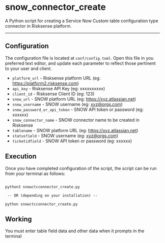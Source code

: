 # snow_connector_create
A Python script for creating a Service Now Custom table configuration type connector in Risksense platform.

----

## Configuration
The configuration file is located at `conf/config.toml`. Open this file
in you preferred text editor, and update each parameter to reflect those
pertinent to your user and client.

 * `platform_url` - Risksense platform URL (eg: https://platform2.risksense.com)
 * `api_key` - Risksense API Key (eg: xxxxxxxxxx)
 * `client_id` - Risksense Client ID (eg: 123)
 * `snow_url` - SNOW platform URL (eg: https://xyz.atlassian.net)
 * `snow_username` - SNOW username (eg: xyz@orgs.com)
 * `snow_password_or_api_token` - SNOW API token or password (eg: xxxxxx)
 * `snow_connector_name` - SNOW connector name to be created in Risksense
 * `tablename` - SNOW platform URL (eg: https://xyz.atlassian.net)
 * `statusfield` - SNOW username (eg: xyz@orgs.com)
 * `ticketidfield` - SNOW API token or password (eg: xxxxxx)


## Execution
Once you have completed configuration of the script, the script can be run from your
terminal as follows:

```commandline

python3 snowctcconnector_create.py

 -- OR (depending on your installation) --

python snowctcconnector_create.py

```

## Working

You must enter table field data and other data when it prompts in the terminal 
